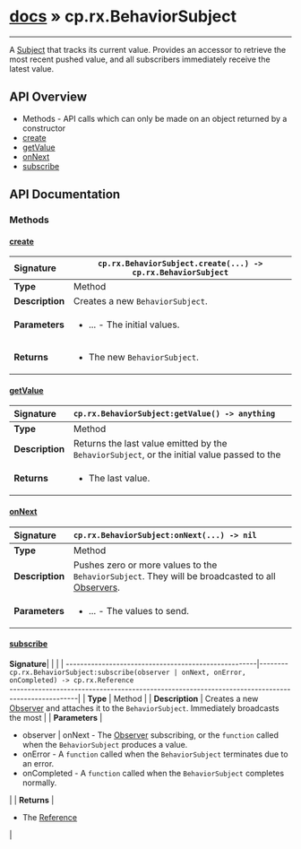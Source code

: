 # [docs](index.md) » cp.rx.BehaviorSubject
---

A [Subject](cp.rx.Subject.md) that tracks its current value. Provides an accessor to retrieve the most
recent pushed value, and all subscribers immediately receive the latest value.

## API Overview
* Methods - API calls which can only be made on an object returned by a constructor
 * [create](#create)
 * [getValue](#getvalue)
 * [onNext](#onnext)
 * [subscribe](#subscribe)

## API Documentation

### Methods

#### [create](#create)
| <span style="float: left;">**Signature**</span> | <span style="float: left;">`cp.rx.BehaviorSubject.create(...) -> cp.rx.BehaviorSubject` </span>                                                          |
| -----------------------------------------------------|---------------------------------------------------------------------------------------------------------|
| **Type**                                             | Method |
| **Description**                                      | Creates a new `BehaviorSubject`. |
| **Parameters**                                       | <ul><li>...     - The initial values.</li></ul> |
| **Returns**                                          | <ul><li>The new <code>BehaviorSubject</code>.</li></ul> |

#### [getValue](#getvalue)
| <span style="float: left;">**Signature**</span> | <span style="float: left;">`cp.rx.BehaviorSubject:getValue() -> anything` </span>                                                          |
| -----------------------------------------------------|---------------------------------------------------------------------------------------------------------|
| **Type**                                             | Method |
| **Description**                                      | Returns the last value emitted by the `BehaviorSubject`, or the initial value passed to the |
| **Returns**                                          | <ul><li>The last value.</li></ul> |

#### [onNext](#onnext)
| <span style="float: left;">**Signature**</span> | <span style="float: left;">`cp.rx.BehaviorSubject:onNext(...) -> nil` </span>                                                          |
| -----------------------------------------------------|---------------------------------------------------------------------------------------------------------|
| **Type**                                             | Method |
| **Description**                                      | Pushes zero or more values to the `BehaviorSubject`. They will be broadcasted to all [Observers](cp.rx.Observer.md). |
| **Parameters**                                       | <ul><li>...     - The values to send.</li></ul> |

#### [subscribe](#subscribe)
| <span style="float: left;">**Signature**</span> | <span style="float: left;">`cp.rx.BehaviorSubject:subscribe(observer | onNext, onError, onCompleted) -> cp.rx.Reference` </span>                                                          |
| -----------------------------------------------------|---------------------------------------------------------------------------------------------------------|
| **Type**                                             | Method |
| **Description**                                      | Creates a new [Observer](cp.rx.Observer.md) and attaches it to the `BehaviorSubject`. Immediately broadcasts the most |
| **Parameters**                                       | <ul><li>observer | onNext       - The <a href="cp.rx.Observer.md">Observer</a> subscribing, or the <code>function</code> called when the                            <code>BehaviorSubject</code> produces a value.</li><li>onError                 - A <code>function</code> called when the <code>BehaviorSubject</code> terminates due to an error.</li><li>onCompleted             - A <code>function</code> called when the <code>BehaviorSubject</code> completes normally.</li></ul> |
| **Returns**                                          | <ul><li>The <a href="cp.rx.Reference.md">Reference</a></li></ul> |

